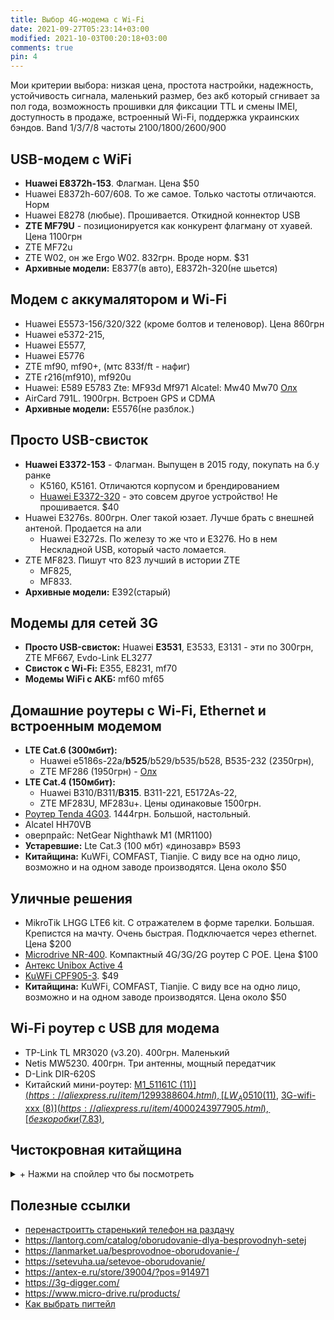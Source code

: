 ```yaml
---
title: Выбор 4G-модема с Wi-Fi
date: 2021-09-27T05:23:14+03:00
modified: 2021-10-03T00:20:18+03:00
comments: true
pin: 4
---
```


Мои критерии выбора: низкая цена, простота настройки, надежность, устойчивость сигнала, маленький размер, без акб который сгнивает за пол года, возможность прошивки для фиксации TTL и смены IMEI, доступность в продаже, встроенный Wi-Fi, поддержка украинских бэндов. Band 1/3/7/8 частоты 2100/1800/2600/900

## USB-модем с WiFi
- **Huawei E8372h-153**. Флагман. Цена $50
- Huawei E8372h-607/608. То же самое. Только частоты отличаются. Норм
- Huawei E8278 (любые). Прошивается. Откидной коннектор USB
- **ZTE MF79U** - позиционируется как конкурент флагману от хуавей. Цена 1100грн
- ZTE MF72u
- ZTE W02, он же Ergo W02. 832грн. Вроде норм. $31
- **Архивные модели:** E8377(в авто), E8372h-320(не шьется)


## Модем с аккумалятором и Wi-Fi
- Huawei E5573-156/320/322 (кроме болтов и теленовор). Цена 860грн
- Huawei e5372-215, 
- Huawei E5577, 
- Huawei E5776
- ZTE mf90, mf90+, (мтс 833f/ft - нафиг)
- ZTE r216(mf910), mf920u  
- Huawei: E589 E5783 Zte: MF93d Mf971 Alcatel: Mw40 Mw70 [Олх](https://www.olx.ua/664017921)
- AirCard 791L. 1900грн. Встроен GPS и CDMA
- **Архивные модели:** E5576(не разблок.)

## Просто USB-свисток
- **Huawei E3372-153** - Флагман. Выпущен в 2015 году, покупать на б.у ранке
  - K5160, K5161. Отличаются корпусом и брендированием 
  - [Huawei E3372-320](https://elmir.ua/3g_4g_modems_and_routers/4g_modem_huawei_e3372h-320.html) - это совсем другое устройство! Не прошивается. $40 
- Huawei E3276s. 800грн. Олег такой юзает. Лучше брать с внешней антеной. Продается на али
  - Huawei E3272s. По железу то же что и E3276. Но в нем Нескладной USB, который часто ломается.
- ZTE MF823. Пишут что 823 лучший в истории ZTE
  - MF825, 
  - MF833. 
- **Архивные модели:** E392(старый)

## Модемы для сетей 3G
- **Просто USB-свисток:** Huawei **E3531**, E3533, E3131 - эти по 300грн, ZTE MF667, Evdo-Link EL3277 
- **Свисток с Wi-Fi:** E355, Е8231, mf70 
- **Модемы WiFi c АКБ:** mf60 mf65


## Домашние роутеры с Wi-Fi, Ethernet и встроенным модемом
- **LTE Cat.6 (300мбит):** 
  - Huawei e5186s-22a/**b525**/b529/b535/b528, B535-232 (2350грн), 
  - ZTE MF286 (1950грн) - [Олх](https://www.olx.ua/721313229)
- **LTE Cat.4 (150мбит):** 
  - Huawei B310/B311/**B315**. B311-221, E5172As-22, 
  - ZTE MF283U, MF283u+. Цены одинаковые 1500грн.
- [Роутер Tenda 4G03](https://elmir.ua/3g_4g_modems_and_routers/4g_router_tenda_4g03.html). 1444грн. Большой, настольный.
- Alcatel HH70VB  
- оверпрайс: NetGear Nighthawk M1 (MR1100)
- **Устаревшие:** Lte Cat.3 (100 мбт) «динозавр» B593
- **Китайщина:** KuWFi, COMFAST, Tianjie. С виду все на одно лицо, возможно и на одном заводе производятся. Цена около $50

## Уличные решения
- MikroTik LHGG LTE6 kit. С отражателем в форме тарелки. Большая. Крепистся на мачту. Очень быстрая. Подключается через ethernet. Цена $200
- [Microdrive NR-400](https://www.micro-drive.ru/products/ulichnyij-router-nr-400). Компактный 4G/3G/2G роутер С POE. Цена $100
- [Антекс Unibox Active 4](https://antex-e.ru/store/39004/?pos=914996)
- [KuWFi CPF905-3](https://aliexpress.ru/item/33053649924.html). $49
- **Китайщина:** KuWFi, COMFAST, Tianjie. С виду все на одно лицо, возможно и на одном заводе производятся. Цена около $50

## Wi-Fi роутер с USB для модема
- TP-Link TL MR3020 (v3.20). 400грн. Маленький
- Netis MW5230. 400грн. Три антенны, мощный передатчик
- D-Link DIR-620S
- Китайский мини-роутер:
  [M1_51161C ($11)](https://aliexpress.ru/item/1299388604.html), 
  [LW_A0510 ($11)](https://aliexpress.ru/item/1299388604.html), 
  [3G-wifi-xxx ($8)](https://aliexpress.ru/item/4000243977905.html),
  [без коробки ($7.83)](https://aliexpress.ru/item/32855389039.html),





## Чистокровная китайщина
<details markdown="1"><summary markdown="0">+ Нажми на спойлер что бы посмотреть</summary>
- [Тема на 4pda](https://4pda.to/forum/index.php?showtopic=849043)  
- Дешман B1/B3.  
  [UF902-1 ($15.75)](https://aliexpress.ru/item/33011621445.html), 
  [UF903-1 ($15.75)](https://aliexpress.ru/item/32951351640.html), 
  [UF904-1 ($15.75)](https://aliexpress.ru/item/4000291960023.html), 
  AnyDATA W150,  
  [4G-UFI-XX ($15)](#), 
  [A701 ($20)](https://aliexpress.ru/item/32910311042.html), 
  UF725 ($22), 
  [H80 ($22)](https://aliexpress.ru/item/1005003065277530.html), 
  [Olax u80/u90 ($23)](https://olx.ua/702763471), 
- Поддержка B1/B3/B7:  
  [MF783-3 ($28)](https://aliexpress.ru/item/4000291960023.html), 
  [LDW922E ($27)](https://aliexpress.ru/item/4001191990200.html), 
  [LDW923D ($27)](https://aliexpress.ru/item/4001191990200.html),  
  [LDW931-2 ($22)](https://www.aliexpress.com/item/4000444254077.html), 
  [U8 ($22)](https://aliexpress.ru/item/1005003298327779.html), 
- Только 3G(7.2мбит):  
  [UFI-MF230_XXX ($14)](https://aliexpress.ru/item/32812483460.html), 
  [UFI_UF230_XXX (13)](https://aliexpress.ru/item/1005002124424135.html), 
  [UFI_UF230_XXX ($12)](https://aliexpress.ru/item/4000208102252.html)
    
</details>



## Полезные ссылки
- [перенастроитть старенький телефон на раздачу](#)
- <https://lantorg.com/catalog/oborudovanie-dlya-besprovodnyh-setej>
- <https://lanmarket.ua/besprovodnoe-oborudovanie-/>
- <https://setevuha.ua/setevoe-oborudovanie/>
- <https://antex-e.ru/store/39004/?pos=914971>
- <https://3g-digger.com/>
- <https://www.micro-drive.ru/products/>
- [Как выбрать пигтейл](https://net-well.ru/stati-o-3g-4g-internete/kakoj-vybrat-pigtejl-ts9-ili-crc9)
